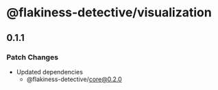 # @flakiness-detective/visualization

## 0.1.1

### Patch Changes

- Updated dependencies
  - @flakiness-detective/core@0.2.0
